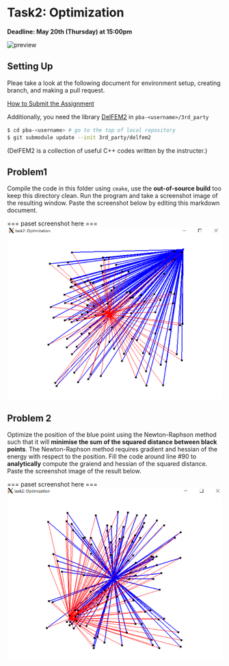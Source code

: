 # Task2: Optimization

**Deadline: May 20th (Thursday) at 15:00pm**

![preview](preview.png)

## Setting Up

Pleae take a look at the following document for environment setup, creating branch, and making a pull request.

[How to Submit the Assignment](../doc/submit.md)

Additionally, you need the library [DelFEM2](https://github.com/nobuyuki83/delfem2) in `pba-<username>/3rd_party` 

```bash
$ cd pba-<username> # go to the top of local repository
$ git submodule update --init 3rd_party/delfem2
```

(DelFEM2 is a collection of useful C++ codes written by the instructer.)



## Problem1

Compile the code in this folder using `cmake`, use the **out-of-source build** too keep this directory clean. 
Run the program and take a screenshot image of the resulting window. 
Paste the screenshot below by editing this markdown document. 

=== paset screenshot here ===
![problem1](problem1.png)


## Problem 2

Optimize the position of the blue point using the Newton-Raphson method such that it will **minimise the sum of the squared distance between black points**.
The Newton-Raphson method requires gradient and hessian of the energy with respect to the position. 
Fill the code around line #90 to **analytically** compute the graiend and hessian of the squared distance. 
Paste the screenshot image of the result below. 

=== paset screenshot here ===
![problem1](problem2.png)





